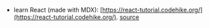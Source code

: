 - learn React (made with MDX): [https://react-tutorial.codehike.org/](https://react-tutorial.codehike.org/). [source](https://raw.githubusercontent.com/code-hike/react-tutorial-demo/master/src/tutorial.mdx)